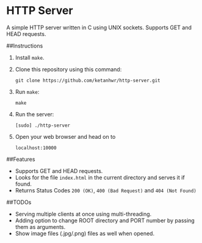 # HTTP Server
A simple HTTP server written in C using UNIX sockets. Supports GET and HEAD requests.

##Instructions
1. Install `make`.
2. Clone this repository using this command:

	```
	git clone https://github.com/ketanhwr/http-server.git
	```
3. Run `make`:

	```
	make
	```
4. Run the server:

	```
	[sudo] ./http-server
	```
5. Open your web browser and head on to

	```
	localhost:10000
	```

##Features
- Supports GET and HEAD requests.
- Looks for the file `index.html` in the current directory and serves it if found.
- Returns Status Codes `200 (OK)`, `400 (Bad Request)` and `404 (Not Found)`

##TODOs
- Serving multiple clients at once using multi-threading.
- Adding option to change ROOT directory and PORT number by passing them as arguments.
- Show image files (.jpg/.png) files as well when opened.
